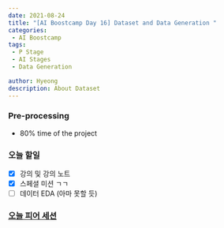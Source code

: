 ```yaml
---
date: 2021-08-24
title: "[AI Boostcamp Day 16] Dataset and Data Generation "
categories: 
 - AI Boostcamp
tags:
 - P Stage
 - AI Stages
 - Data Generation

author: Hyeong
description: About Dataset 
---
```

### Pre-processing
- 80% time of the project


### 오늘 할일
- [x]  강의 및 강의 노트
- [x]  스페셜 미션 ㄱㄱ
- [ ]  데이터 EDA (아마 못할 듯)

### [오늘 피어 세션](https://www.notion.so/aa5b217b9b0140cfb10f4ec980b36c87?v=790a78942a234318a9bd84c5d5acfa4b&p=4d7097c0d2144eecabbf429c3e94fa2e)

